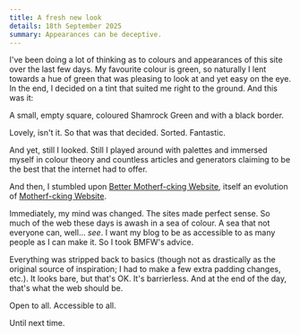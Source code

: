 ```yaml
---
title: A fresh new look
details: 18th September 2025
summary: Appearances can be deceptive.
---
```


I've been doing a lot of thinking as to colours and appearances of this site over the last
few days. My favourite colour is green, so naturally I lent towards a hue of green that
was pleasing to look at and yet easy on the eye. In the end, I decided on a tint that
suited me right to the ground. And this was it:

<div class="blog-green-sample-container">
    <div class="blog-green-sample"></div>
    <span class="sr-only">
        A small, empty square, coloured Shamrock Green and with a black border.
    </span>
</div>

Lovely, isn't it. So that was that decided. Sorted. Fantastic.

And yet, still I looked. Still I played around with palettes and immersed myself
in colour theory and countless articles and generators claiming to be the best that
the internet had to offer.

And then, I stumbled upon <a href="http://bettermotherfuckingwebsite.com/">Better
Motherf-cking Website</a>, itself an evolution of <a href="http://motherfuckingwebsite.com/">
Motherf-cking Website</a>.

Immediately, my mind was changed. The sites made perfect sense. So much of the web these
days is awash in a sea of colour. A sea that not everyone can, well... <em>see</em>.
I want my blog to be as accessible to as many people as I can make it. So I took BMFW's
advice.

Everything was stripped back to basics (though not as drastically as the original
source of inspiration; I had to make a few extra padding changes, etc.). It looks bare,
but that's OK. It's barrierless. And at the end of the day, that's what the web should
be.

Open to all. Accessible to all.

Until next time.

